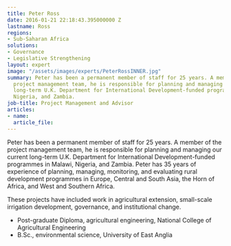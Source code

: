 ```yaml
---
title: Peter Ross
date: 2016-01-21 22:18:43.395000000 Z
lastname: Ross
regions:
- Sub-Saharan Africa
solutions:
- Governance
- Legislative Strengthening
layout: expert
image: "/assets/images/experts/PeterRossINNER.jpg"
summary: Peter has been a permanent member of staff for 25 years. A member of the
  project management team, he is responsible for planning and managing our current
  long-term U.K. Department for International Development-funded programmes in Malawi,
  Nigeria, and Zambia.
job-title: Project Management and Advisor
articles:
- name: 
  article_file: 
---
```


Peter has been a permanent member of staff for 25 years. A member of the project management team, he is responsible for planning and managing our current long-term U.K. Department for International Development-funded programmes in Malawi, Nigeria, and Zambia. Peter has 35 years of experience of planning, managing, monitoring, and evaluating rural development programmes in Europe, Central and South Asia, the Horn of Africa, and West and Southern Africa.

These projects have included work in agricultural extension, small-scale irrigation development, governance, and institutional change.

* Post-graduate Diploma, agricultural engineering, National College of Agricultural Engineering
* B.Sc., environmental science, University of East Anglia
